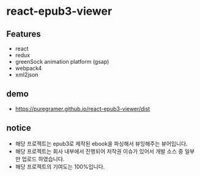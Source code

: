 # react-epub3-viewer

## Features
- react
- redux
- greenSock animation platform (gsap)
- webpack4
- xml2json

## demo
 - https://puregramer.github.io/react-epub3-viewer/dist
 
 ## notice
 - 해당 프로젝트는 epub3로 제작된 ebook을 파싱해서 뷰잉해주는 뷰어입니다.
 - 해당 프로젝트는 회사 내부에서 진행되어 저작권 이슈가 있어서 
   개발 소스 중 일부만 업로드 하였습니다.
 - 해당 프로젝트의 기여도는 100%입니다.